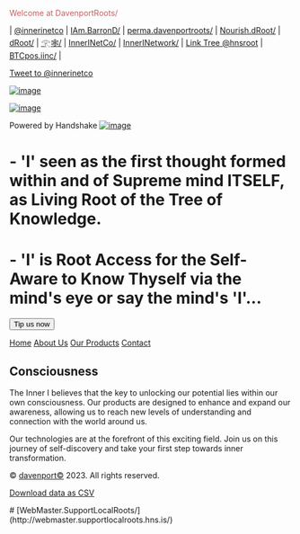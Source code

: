 <head>
<!-- Global site tag (gtag.js) - Google Analytics -->
<script async src="https://www.googletagmanager.com/gtag/js?id=G-XE24DHJVT7"></script>
 
<script>
  window.dataLayer = window.dataLayer || [];
  function gtag(){dataLayer.push(arguments);}
  gtag('js', new Date());

  gtag('config', 'G-XE24DHJVT7');
</script>
 </head>
<p style="color:#CD5C5C;">Welcome at DavenportRoots/</p>


| [@innerinetco](https://twtter.com/innerinetco) | [IAm.BarronD/](http://iam.barrond.hns.to/) | [perma.davenportroots/](http://perma.davenportroots.hns.is/) | [Nourish.dRoot/](http://nourish.droot/) | [dRoot/](http://droot/)
| [𓂀🕸/](http://xn--ts7ds574a.hns.is/) | [InnerINetCo/](https://innerinetco/) | [InnerINetwork/](https://innerinetwork/) | [Link Tree @hnsroot](https://linktr.ee/hnsroot) | [BTCpos.iinc/](http://btcpos.iinc.hns.is/) |

<a href="https://twitter.com/intent/tweet?screen_name=innerinetco&ref_src=twsrc%5Etfw" class="twitter-mention-button" data-show-count="false">Tweet to @innerinetco</a><script async src="https://platform.twitter.com/widgets.js" charset="utf-8"></script>

[![image](https://xl5jp24ysantnhjpeiykympgfgxglosq4orqgqwxsmbgjmuir4.arweave.net/uvqX65iQGzadLy_IwrDHmKa5lulDjowNC15MCZLKIj8)](http://nourish.droot/)

[![image](https://yz2v72k7gptyvrq7kfaaw66a2la6x2ojmmurlgiggeh3o3nf.arweave.net/xnVf6V8z54rGH1FAC3v_A0sHr6cljKR_WZBjEPt22ls)](http://home.davenportroots/)

Powered by Handshake [![image](https://24s2i526mdzy6znnleligbd4t6nccjk2afnuykli6abfkncy.arweave.net/1yWkd15g849lrVkWgwR8n5ohJVoBW0wpaPACVT-R-YM)](https://handshake.org/)


# - 'I' seen as the first thought formed within and of Supreme mind ITSELF, as Living Root of the Tree of Knowledge.
# - 'I' is Root Access for the Self-Aware to Know Thyself via the mind's eye or say the mind's 'I'...

<form method="POST" action="https://btcpay0.voltageapp.io/apps/2mPua76MsAJGadWU6odyAXoVatnm/pos">
  <input type="hidden" name="amount" value="3" />
  <input type="hidden" name="email" value="customer@example.com" />
  <input type="hidden" name="orderId" value="CustomOrderId" />
  <input type="hidden" name="notificationUrl" value="https://example.com/callbacks" />
  <input type="hidden" name="redirectUrl" value="https://example.com/thanksyou" />
  <button type="submit">Tip us now</button>
</form>
<nav class="nav">
<a href="http://innerinetwork.hns.to/">Home</a>
<a href="https;//innerinetcompany.com/about/">About Us</a>
<a href="https://innerinetcompany.com/products/">Our Products</a>
<a href="https://innerinetcompany.com/contact/">Contact</a>
</nav>
<main class="main">
<h2>Consciousness</h2>
<p>The Inner I believes that the key to unlocking our potential lies within our own consciousness. Our products are designed to enhance and expand our awareness, allowing us to reach new levels of understanding and connection with the world around us.</p>
<p>Our technologies are at the forefront of this exciting field. Join us on this journey of self-discovery and take your first step towards inner transformation.</p>
</main>
<footer>
      <p>&copy; <a href="https://hnsnetwork.com/names/xn--davenport-8la">davenport©</a> 2023. All rights reserved.</p>
      <p><a href="data.csv">Download data as CSV</a></p>
    </footer>
# [WebMaster.SupportLocalRoots/](http://webmaster.supportlocalroots.hns.is/)
